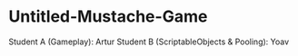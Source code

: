 # Untitled-Mustache-Game
Student A (Gameplay): Artur 
Student B (ScriptableObjects & Pooling): Yoav
